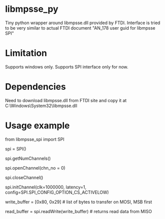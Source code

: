 # libmpsse_py
Tiny python wrapper around libmpsse.dll provided by FTDI.
Interface is tried to be very similar to actual FTDI document "AN_178 user guid for libmpsse SPI"

# Limitation
Supports windows only.
Supports SPI interface only for now.

# Dependencies
Need to download libmpsse.dll from FTDI site and copy it at C:\Windows\System32\libmpsse.dll

# Usage example

from libmpsse_spi import SPI

spi = SPI()

spi.getNumChannels()

spi.openChannel(chn_no = 0)

spi.closeChannel()

spi.initChannel(clk=1000000, latency=1, config=SPI.SPI_CONFIG_OPTION_CS_ACTIVELOW)

write_buffer = [0x80, 0x29] # list of bytes to transfer on MOSI, MSB first

read_buffer = spi.readWrite(write_buffer) # returns read data from MISO
